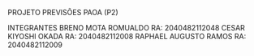 PROJETO PREVISÕES PAOA (P2)

INTEGRANTES
  BRENO MOTA ROMUALDO RA: 2040482112048
  CESAR KIYOSHI OKADA RA: 2040482112008
  RAPHAEL AUGUSTO RAMOS RA: 2040482112009
